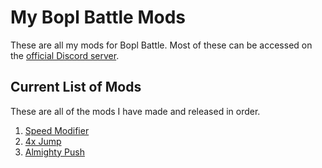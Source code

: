 # My Bopl Battle Mods
These are all my mods for Bopl Battle. Most of these can be accessed on the [official Discord server](https://discord.gg/official-bopl-battle-modding-comunity-1175164882388275310).

## Current List of Mods
These are all of the mods I have made and released in order.
1. [Speed Modifier](https://github.com/ReallyBadDeveloper/MyBoplBattleMods/releases/tag/speedmodifier1.1.0)
2. [4x Jump](https://github.com/ReallyBadDeveloper/MyBoplBattleMods/releases/tag/4xjump1.0.0)
3. [Almighty Push](https://github.com/ReallyBadDeveloper/MyBoplBattleMods/releases/tag/almightypush1.0.0)
